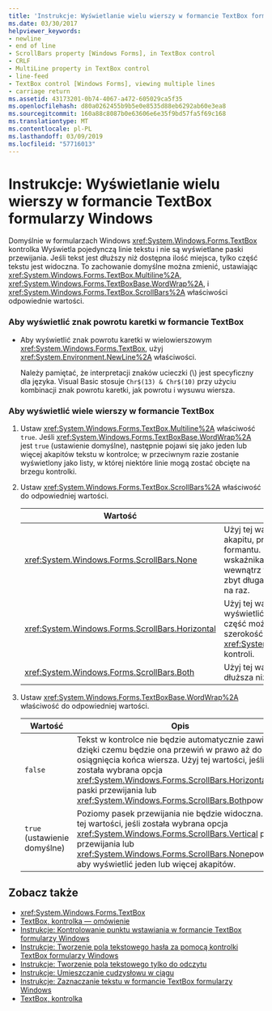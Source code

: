 ```yaml
---
title: 'Instrukcje: Wyświetlanie wielu wierszy w formancie TextBox formularzy Windows'
ms.date: 03/30/2017
helpviewer_keywords:
- newline
- end of line
- ScrollBars property [Windows Forms], in TextBox control
- CRLF
- MultiLine property in TextBox control
- line-feed
- TextBox control [Windows Forms], viewing multiple lines
- carriage return
ms.assetid: 43173201-0b74-4067-a472-605029ca5f35
ms.openlocfilehash: d80a0262455b9b5e0e8535d88eb6292ab60e3ea8
ms.sourcegitcommit: 160a88c8087b0e63606e6e35f9bd57fa5f69c168
ms.translationtype: MT
ms.contentlocale: pl-PL
ms.lasthandoff: 03/09/2019
ms.locfileid: "57716013"
---
```

# <a name="how-to-view-multiple-lines-in-the-windows-forms-textbox-control"></a>Instrukcje: Wyświetlanie wielu wierszy w formancie TextBox formularzy Windows
Domyślnie w formularzach Windows <xref:System.Windows.Forms.TextBox> kontrolka Wyświetla pojedynczą linie tekstu i nie są wyświetlane paski przewijania. Jeśli tekst jest dłuższy niż dostępna ilość miejsca, tylko część tekstu jest widoczna. To zachowanie domyślne można zmienić, ustawiając <xref:System.Windows.Forms.TextBox.Multiline%2A>, <xref:System.Windows.Forms.TextBoxBase.WordWrap%2A>, i <xref:System.Windows.Forms.TextBox.ScrollBars%2A> właściwości odpowiednie wartości.  
  
### <a name="to-display-a-carriage-return-in-the-textbox-control"></a>Aby wyświetlić znak powrotu karetki w formancie TextBox  
  
-   Aby wyświetlić znak powrotu karetki w wielowierszowym <xref:System.Windows.Forms.TextBox>, użyj <xref:System.Environment.NewLine%2A> właściwości.  
  
     Należy pamiętać, że interpretacji znaków ucieczki (\\) jest specyficzny dla języka. Visual Basic stosuje `Chr$(13) & Chr$(10)` przy użyciu kombinacji znak powrotu karetki, jak powrotu i wysuwu wiersza.  
  
### <a name="to-view-multiple-lines-in-the-textbox-control"></a>Aby wyświetlić wiele wierszy w formancie TextBox  
  
1.  Ustaw <xref:System.Windows.Forms.TextBox.Multiline%2A> właściwość `true`. Jeśli <xref:System.Windows.Forms.TextBoxBase.WordWrap%2A> jest `true` (ustawienie domyślne), następnie pojawi się jako jeden lub więcej akapitów tekstu w kontrolce; w przeciwnym razie zostanie wyświetlony jako listy, w której niektóre linie mogą zostać obcięte na brzegu kontrolki.  
  
2.  Ustaw <xref:System.Windows.Forms.TextBox.ScrollBars%2A> właściwość do odpowiedniej wartości.  
  
    |Wartość|Opis|  
    |-----------|-----------------|  
    |<xref:System.Windows.Forms.ScrollBars.None>|Użyj tej wartości, jeśli tekst będzie akapitu, prawie zawsze pasuje do formantu. Użytkownik może użyć wskaźnika myszy, aby poruszać się wewnątrz formantu, jeśli tekst jest zbyt długa, aby wyświetlić wszystkie na raz.|  
    |<xref:System.Windows.Forms.ScrollBars.Horizontal>|Użyj tej wartości, jeśli chcesz wyświetlić listę wierszy, z których część może być dłuższy niż szerokość <xref:System.Windows.Forms.TextBox> kontroli.|  
    |<xref:System.Windows.Forms.ScrollBars.Both>|Użyj tej wartości, jeśli lista może być dłuższa niż wysokość formantu.|  
  
3.  Ustaw <xref:System.Windows.Forms.TextBoxBase.WordWrap%2A> właściwość do odpowiedniej wartości.  
  
    |Wartość|Opis|  
    |-----------|-----------------|  
    |`false`|Tekst w kontrolce nie będzie automatycznie zawijany, dzięki czemu będzie ona przewiń w prawo aż do osiągnięcia końca wiersza. Użyj tej wartości, jeśli została wybrana opcja <xref:System.Windows.Forms.ScrollBars.Horizontal> paski przewijania lub <xref:System.Windows.Forms.ScrollBars.Both>powyżej.|  
    |`true` (ustawienie domyślne)|Poziomy pasek przewijania nie będzie widoczna. Użyj tej wartości, jeśli została wybrana opcja <xref:System.Windows.Forms.ScrollBars.Vertical> paski przewijania lub <xref:System.Windows.Forms.ScrollBars.None>powyżej, aby wyświetlić jeden lub więcej akapitów.|  
  
## <a name="see-also"></a>Zobacz także
- <xref:System.Windows.Forms.TextBox>
- [TextBox, kontrolka — omówienie](textbox-control-overview-windows-forms.md)
- [Instrukcje: Kontrolowanie punktu wstawiania w formancie TextBox formularzy Windows](how-to-control-the-insertion-point-in-a-windows-forms-textbox-control.md)
- [Instrukcje: Tworzenie pola tekstowego hasła za pomocą kontrolki TextBox formularzy Windows](how-to-create-a-password-text-box-with-the-windows-forms-textbox-control.md)
- [Instrukcje: Tworzenie pola tekstowego tylko do odczytu](how-to-create-a-read-only-text-box-windows-forms.md)
- [Instrukcje: Umieszczanie cudzysłowu w ciągu](how-to-put-quotation-marks-in-a-string-windows-forms.md)
- [Instrukcje: Zaznaczanie tekstu w formancie TextBox formularzy Windows](how-to-select-text-in-the-windows-forms-textbox-control.md)
- [TextBox, kontrolka](textbox-control-windows-forms.md)
